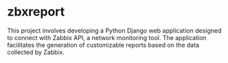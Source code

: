 # zbxreport
This project involves developing a Python Django web application designed to connect with Zabbix API, a network monitoring tool. The application facilitates the generation of customizable reports based on the data collected by Zabbix.
